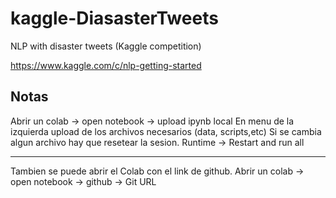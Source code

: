 # kaggle-DiasasterTweets
NLP with disaster tweets (Kaggle competition)

https://www.kaggle.com/c/nlp-getting-started


## Notas

Abrir un colab -> open notebook -> upload ipynb local
En menu de la izquierda upload de los archivos necesarios (data, scripts,etc)
Si se cambia algun archivo hay que resetear la sesion. Runtime -> Restart and run all

---

Tambien se puede abrir el Colab con el link de github.
Abrir un colab -> open notebook -> github -> Git URL 
